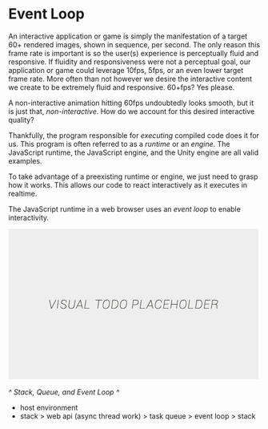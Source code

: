 # Event Loop

An interactive application or game is simply the manifestation of a target 60+ rendered images, shown in sequence, per second. The only reason this frame rate is important is so the user(s) experience is perceptually fluid and responsive. If fluidity and responsiveness were not a perceptual goal, our application or game could leverage 10fps, 5fps, or an even lower target frame rate. More often than not however we desire the interactive content we create to be extremely fluid and responsive. 60+fps? Yes please.

A non-interactive animation hitting 60fps undoubtedly looks smooth, but it is just that, *non-interactive*. How do we account for this desired interactive quality?

Thankfully, the program responsible for *executing* compiled code does it for us. This program is often referred to as a *runtime* or an *engine*. The JavaScript runtime, the JavaScript engine, and the Unity engine are all valid examples.

To take advantage of a preexisting runtime or engine, we just need to grasp how it works. This allows our code to react interactively as it executes in realtime.

The JavaScript runtime in a web browser uses an *event loop* to enable interactivity.

![alt text](../assets/visual-todo-placeholder.jpg "Event Loop")

*^ Stack, Queue, and Event Loop ^*



- host environment
- stack > web api (async thread work) > task queue > event loop > stack
